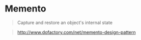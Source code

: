 # Memento

> Capture and restore an object's internal state

> http://www.dofactory.com/net/memento-design-pattern
